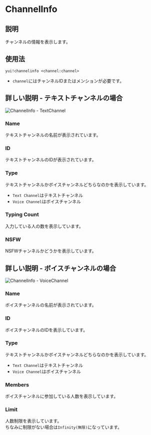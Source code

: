 # ChannelInfo

## 説明

チャンネルの情報を表示します。

## 使用法

`yui!channelinfo <channel:channel>`

- `channel`にはチャンネルIDまたはメンションが必要です。

## 詳しい説明 - テキストチャンネルの場合

![ChannelInfo - TextChannel](https://i.imgur.com/w7LyQEX.png)

### Name

テキストチャンネルの名前が表示されています。

### ID

テキストチャンネルのIDが表示されています。

### Type

テキストチャンネルかボイスチャンネルどちらなのかを表示しています。

- `Text Channel`はテキストチャンネル
- `Voice Channel`はボイスチャンネル

### Typing Count

入力している人の数を表示しています。

### NSFW

NSFWチャンネルかどうかを表示しています。

## 詳しい説明 - ボイスチャンネルの場合

![ChannelInfo - VoiceChannel](https://i.imgur.com/QqVaEI9.png)

### Name

ボイスチャンネルの名前が表示されています。

### ID

ボイスチャンネルのIDを表示しています。

### Type

テキストチャンネルかボイスチャンネルどちらなのかを表示しています。

- `Text Channel`はテキストチャンネル
- `Voice Channel`はボイスチャンネル

### Members

ボイスチャンネルに参加している人数を表示しています。

### Limit

人数制限を表示しています。  
ちなみに制限がない場合は`Infinity(無限)`になっています。
